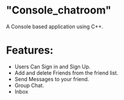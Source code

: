 


# "Console_chatroom" #

A Console based application using C++.


# Features: #

* Users Can Sign in and Sign Up. 
* Add and delete Friends from the friend list.
* Send Messages to your friend.
* Group Chat.
* Inbox
